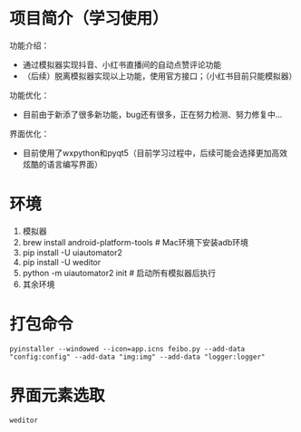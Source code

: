 # 项目简介（学习使用）
功能介绍：
- 通过模拟器实现抖音、小红书直播间的自动点赞评论功能
- （后续）脱离模拟器实现以上功能，使用官方接口；（小红书目前只能模拟器）

功能优化：
- 目前由于新添了很多新功能，bug还有很多，正在努力检测、努力修复中...

界面优化：
- 目前使用了wxpython和pyqt5（目前学习过程中，后续可能会选择更加高效炫酷的语言编写界面）

# 环境
1. 模拟器
2. brew install android-platform-tools # Mac环境下安装adb环境
3. pip install -U uiautomator2
4. pip install -U weditor
5. python -m uiautomator2 init # 启动所有模拟器后执行
6. 其余环境

# 打包命令
```shell
pyinstaller --windowed --icon=app.icns feibo.py --add-data "config:config" --add-data "img:img" --add-data "logger:logger"
```

# 界面元素选取
```shell
weditor
```
